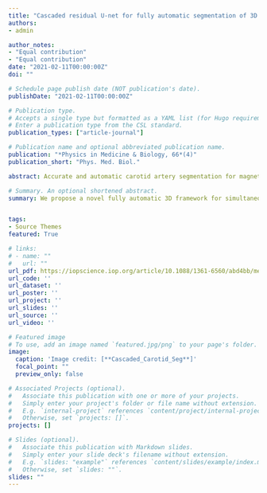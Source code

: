 ```yaml
---
title: "Cascaded residual U-net for fully automatic segmentation of 3D carotid artery in high-resolution multi-contrast MR images"
authors:
- admin

author_notes:
- "Equal contribution"
- "Equal contribution"
date: "2021-02-11T00:00:00Z"
doi: ""

# Schedule page publish date (NOT publication's date).
publishDate: "2021-02-11T00:00:00Z"

# Publication type.
# Accepts a single type but formatted as a YAML list (for Hugo requirements).
# Enter a publication type from the CSL standard.
publication_types: ["article-journal"]

# Publication name and optional abbreviated publication name.
publication: "*Physics in Medicine & Biology, 66*(4)"
publication_short: "Phys. Med. Biol."

abstract: Accurate and automatic carotid artery segmentation for magnetic resonance (MR) images is eagerly expected, which can greatly assist a comprehensive study of atherosclerosis and accelerate the translation. Although many efforts have been made, identification of the inner lumen and outer wall in diseased vessels is still a challenging task due to complex vascular deformation, blurred wall boundary, and confusing componential expression. In this paper, we introduce a novel fully automatic 3D framework for simultaneously segmenting the carotid artery from high-resolution multi-contrast MR sequences based on deep learning. First, an optimal channel fitting structure is designed for identity mapping, and a novel 3D residual U-net is used as a basic network. Second, high-resolution MR images are trained using both patch-level and global-level strategies, and the two pre-segmentation results are optimized based on structural characteristics. Third, the optimized pre-segmentation results are cascaded with the patch-cropped MR volume data and trained to segment the carotid lumen and wall. Extensive experiments demonstrate the proposed method outperforms the state-of-the-art 3D Unet-based segmentation models.

# Summary. An optional shortened abstract.
summary: We propose a novel fully automatic 3D framework for simultaneous segmentation of the carotid artery from high-resolution multi-contrast MR sequences based on deep learning, achieving superior performance compared to SOAT 3D Unet-based segmentation models.


tags:
- Source Themes
featured: True

# links:
# - name: ""
#   url: ""
url_pdf: https://iopscience.iop.org/article/10.1088/1361-6560/abd4bb/meta
url_code: ''
url_dataset: ''
url_poster: ''
url_project: ''
url_slides: ''
url_source: ''
url_video: ''

# Featured image
# To use, add an image named `featured.jpg/png` to your page's folder. 
image:
  caption: 'Image credit: [**Cascaded_Carotid_Seg**]'
  focal_point: ""
  preview_only: false

# Associated Projects (optional).
#   Associate this publication with one or more of your projects.
#   Simply enter your project's folder or file name without extension.
#   E.g. `internal-project` references `content/project/internal-project/index.md`.
#   Otherwise, set `projects: []`.
projects: []

# Slides (optional).
#   Associate this publication with Markdown slides.
#   Simply enter your slide deck's filename without extension.
#   E.g. `slides: "example"` references `content/slides/example/index.md`.
#   Otherwise, set `slides: ""`.
slides: ""
---
```


<!-- {{% callout note %}}
Click the *Cite* button above to demo the feature to enable visitors to import publication metadata into their reference management software.
{{% /callout %}}

{{% callout note %}}
Create your slides in Markdown - click the *Slides* button to check out the example.
{{% /callout %}}

Add the publication's **full text** or **supplementary notes** here. You can use rich formatting such as including [code, math, and images](https://docs.hugoblox.com/content/writing-markdown-latex/). -->
